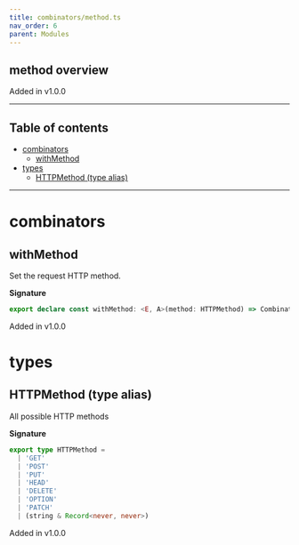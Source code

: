 ```yaml
---
title: combinators/method.ts
nav_order: 6
parent: Modules
---
```


## method overview

Added in v1.0.0

---

<h2 class="text-delta">Table of contents</h2>

- [combinators](#combinators)
  - [withMethod](#withmethod)
- [types](#types)
  - [HTTPMethod (type alias)](#httpmethod-type-alias)

---

# combinators

## withMethod

Set the request HTTP method.

**Signature**

```ts
export declare const withMethod: <E, A>(method: HTTPMethod) => Combinator<E, A, E, A>
```

Added in v1.0.0

# types

## HTTPMethod (type alias)

All possible HTTP methods

**Signature**

```ts
export type HTTPMethod =
  | 'GET'
  | 'POST'
  | 'PUT'
  | 'HEAD'
  | 'DELETE'
  | 'OPTION'
  | 'PATCH'
  | (string & Record<never, never>)
```

Added in v1.0.0
